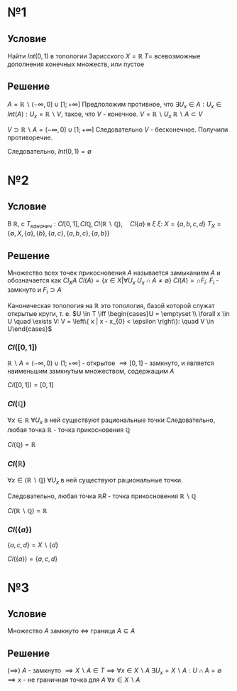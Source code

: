 # №1
## Условие
Найти $Int(0, 1)$ в топологии Зарисского
	$X = \mathbb{R}$
	$T =$ всевозможные дополнения конечных множеств, или пустое

## Решение
$A = \mathbb{R} \backslash (-\infty, 0] \cup[1; +\infty]$
Предположим противное, что $\exists U_{x} \in A : U_{x} \in Int(A) : U_{x} = \mathbb{R} \backslash V$, такое, что $V$ - конечное.
$V = \mathbb{R} \backslash U_{x}$
$\mathbb{R} \backslash A \subset V$

$V\supset\mathbb{R} \backslash A = (-\infty, 0] \cup[1; +\infty]$
Следовательно $V$ - бесконечное.
Получили противоречие.

Следовательно, $Int(0, 1) = \emptyset$

# №2
## Условие
В $\mathbb{R}$, с $T_{канонич}: Cl \left[ 0, 1 \right], Cl \mathbb{Q}, Cl (\mathbb{R} \backslash \mathbb{Q}), \quad  Cl\{ a \}$ в $\xi$
	$\xi:$
		$X = \left\{ a, b, c, d \right\}$
		$T_{X} = \left\{ \emptyset, X, \{ a \}, \{ b \}, \{ a, c \}, \{ a, b, c \}, \{ a, b \} \right\}$
## Решение
Множество всех точек прикосновения $A$ называется замыканием $A$ и обозначается как $Cl_{X}A$
$Cl(A) = \left\{ x \in X | \forall U_{x}\ U_{x}\cap A \neq \emptyset \right\}$
$Cl(A) = \cap F_{i} :\ F_{i}$ - замкнуто и $F_{i} \supset A$

Каноническая топология на $\mathbb{R}$ это топология, базой которой служат открытые круги, т. е. 
$U \in T \iff \begin{cases}U = \emptyset \\ \forall x \in U \quad \exists V: V = \left\{ x | x - x_{0} < \epsilon \right\}:  \quad V \in U\end{cases}$
### $Cl\left( [0, 1] \right)$
$\mathbb{R} \backslash A = (-\infty, 0) \cup(1; +\infty]$ - открытое
$\implies \left[ 0, 1 \right]$ - замкнуто, и является наименьшим замкнутым множеством, содержащим $A$

$Cl\left( \left[ 0, 1 \right] \right) = [0, 1]$

### $Cl\left( \mathbb Q \right)$
$\forall x \in \mathbb{R}\ \forall U_{x}$ в ней существуют рациональные точки
Следовательно, любая точка $\mathbb{R}$ - точка прикосновения $\mathbb{Q}$

$Cl\left( \mathbb{Q} \right) = \mathbb{R}$

### $Cl(\mathbb{R})$
$\forall x \in \left( \mathbb{R} \backslash \mathbb{Q} \right)\ \forall U_{x}$ в ней существуют рациональные точки.

Следовательно, любая точка $\mathbb{R}R$ - точка прикосновения $\mathbb{R} \backslash\mathbb{Q}$

$Cl(\mathbb{R}\backslash\mathbb{Q}) = \mathbb{R}$

### $Cl(\{ a \})$
$\{ a, c, d \} = X \backslash \{ d \}$

$Cl\left( \{ a \} \right) = \{ a, c, d \}$






# №3
## Условие
Множество $A$ замкнуто $\iff$ граница $A \subseteq A$
## Решение
$\left( \implies \right)$
$A$ - замкнуто $\implies X \backslash A \in T \implies \forall x \in X \backslash A\ \exists U_{x} = X \backslash A: U \cap A = \emptyset$
$\implies x$ - не граничная точка для $A\ \forall x \in X \backslash A$
